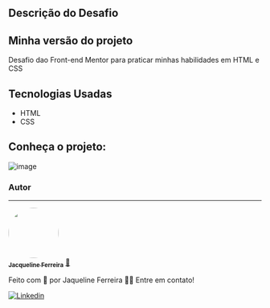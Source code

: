 ## Descrição do Desafio 




## Minha versão do projeto

Desafio dao Front-end Mentor para praticar minhas habilidades em HTML e CSS

## Tecnologias Usadas
 * HTML
 * CSS
 


## Conheça o projeto: 
![image](https://user-images.githubusercontent.com/64090350/215193854-5dd6bf25-56c4-4b28-bbe7-c5649f64072e.png)






### Autor
---

<a href="https://augecode.com/">
 <img style="border-radius: 50%;" src="https://avatars.githubusercontent.com/jacqueline-dev" width="100px;" alt=""/>
 <br />
 <sub><b>Jacqueline Ferreira</b></sub></a> <a href="https://augecode.com/" title="Augecode">🚀</a>


Feito com 💜 por Jaqueline Ferreira 👋🏽 Entre em contato!

[![Linkedin](https://img.shields.io/badge/Meu%20Perfil-Linkdin-blueviolet)](https://www.linkedin.com/in/jacqueline-ferreira-a152761a5/)


